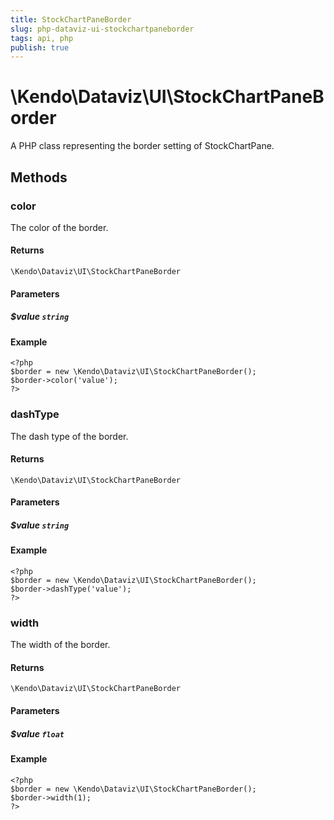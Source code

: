 ```yaml
---
title: StockChartPaneBorder
slug: php-dataviz-ui-stockchartpaneborder
tags: api, php
publish: true
---
```


# \Kendo\Dataviz\UI\StockChartPaneBorder

A PHP class representing the border setting of StockChartPane.


## Methods

### color
The color of the border.

#### Returns
`\Kendo\Dataviz\UI\StockChartPaneBorder`

#### Parameters

##### $value `string`



#### Example 
    <?php
    $border = new \Kendo\Dataviz\UI\StockChartPaneBorder();
    $border->color('value');
    ?>

### dashType
The dash type of the border.

#### Returns
`\Kendo\Dataviz\UI\StockChartPaneBorder`

#### Parameters

##### $value `string`



#### Example 
    <?php
    $border = new \Kendo\Dataviz\UI\StockChartPaneBorder();
    $border->dashType('value');
    ?>

### width
The width of the border.

#### Returns
`\Kendo\Dataviz\UI\StockChartPaneBorder`

#### Parameters

##### $value `float`



#### Example 
    <?php
    $border = new \Kendo\Dataviz\UI\StockChartPaneBorder();
    $border->width(1);
    ?>

